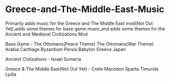 # Greece-and-The-Middle-East-Music
Primarily adds music for the Greece and The Middle East mod(Not Out Yet),adds some themes for base game music,and adds some themes for the Ancient and Medieval Civilizations Mod

Base Game -
The Ottomans(Peace Theme)
The Ottomans(War Theme)
Arabia
Carthage
Byzantium
Persia
Babylon
Greece
Japan

Ancient Civlizations -
Israel
Sumeria

Greece & The Middle East(Not Out Yet) -
Crete
Macedon
Sparta
Timurids
Lydia
